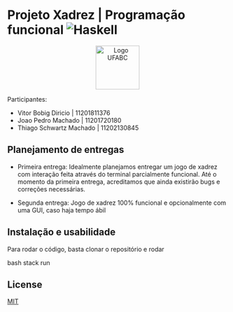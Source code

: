 # Projeto Xadrez | Programação funcional ![Haskell](https://img.shields.io/badge/Haskell-5e5086?style=for-the-badge&logo=haskell&logoColor=white)

<p align="center">
<img src="https://i.ibb.co/0DkWq1G/Ufabc-logo.png" width="100" height="100" alt="Logo UFABC">
</p>

Participantes:

- Vitor Bobig Diricio | 11201811376
- Joao Pedro Machado | 11201720180
- Thiago Schwartz Machado | 11202130845

## Planejamento de entregas

- Primeira entrega: Idealmente planejamos entregar um jogo de xadrez com interação feita através do terminal parcialmente funcional. Até o momento da primeira entrega, acreditamos que ainda existirão bugs e correções necessárias.

- Segunda entrega: Jogo de xadrez 100% funcional e opcionalmente com uma GUI, caso haja tempo ábil

## Instalação e usabilidade

Para rodar o código, basta clonar o repositório e rodar

bash
stack run


## License

[MIT](https://choosealicense.com/licenses/mit/)
